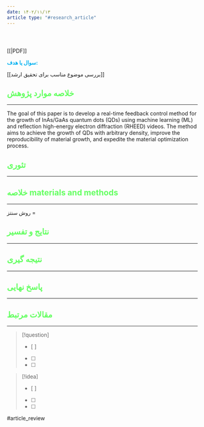 ```yaml
---
date: ۱۴۰۲/۱۱/۱۳
article type: "#research_article"
---
```


```bibtex




```

[[|PDF]]

**<span style="color:#00b0f0">سوال یا هدف:</span>**

[[بررسی موضوع مناسب برای تحقیق ارشد]]

## <span style="color:#64ff61">خلاصه موارد پژوهش</span>
---
The goal of this paper is to develop a real-time feedback control method for the growth of InAs/GaAs quantum dots (QDs) using machine learning (ML) and reflection high-energy electron diffraction (RHEED) videos. The method aims to achieve the growth of QDs with arbitrary density, improve the reproducibility of material growth, and expedite the material optimization process.
## <span style="color:#64ff61">تئوری</span>
---



## <span style="color:#64ff61">خلاصه materials and methods</span>
---

روش سنتز = 



## <span style="color:#64ff61"> نتایج و تفسیر</span>
---



## <span style="color:#64ff61">نتیجه گیری</span>
---



## <span style="color:#64ff61">پاسخ نهایی</span>
---




## <span style="color:#64ff61">مقالات مرتبط</span>
---





> [!question] 
>- [ ] 
>- [ ]  
>- [ ] 


> [!idea] 
> - [ ] 
>- [ ] 
>- [ ] 



#article_review
